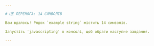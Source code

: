 ```yaml
---

# ЦЕ ПЕРЕМОГА: 14 СИМВОЛІВ

Вам вдалось! Рядок `example string` містить 14 символів.

Запустіть 'javascripting' в консолі, щоб обрати наступне завдання.

---
```

